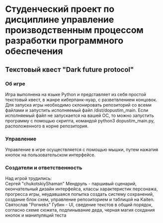 # Студенческий проект по дисциплине управление производственным процессом разработки программного обеспечения
## Текстовый квест "Dark future protocol"

### Об игре
Игра выполнена на языке Python и представляет из себя простой текстовый квест, в жанре киберпанк-нуар, с разветвлением концовок.
Для запуска игры необходимо склонировать репозиторий со всеми файлами и запустить исполняемый файл /dist/dopustim_main. Если исполняемый файл не запускается на вашей ОС, то можно запустить программу с помощью скрипта, командой python3 dopustim_main.py, расположенного в корне репозитория.
### Управление
Управление в игре осуществляется с помощью мышки, путем нажатия кнопок на пользовательском интерфейсе.
### Создатели и ответственность
Над игрой трудились:  
Сергей "chukotskiyShaman" Мендруль - паршивый сценарий, окончательный дизайн интерфейса, классы характеристик персонажа, прогресса игры, неудавшаяся попытка создать систему сохранений, создание блок схем, управление репозиторием и таблицой на Kaiten.  
Святослав "Porweks" Губин - UI, сведение текстов в общий порядок, согласно схеме сюжета, подпинывание деда, черная магия сохдания кнопок и манипуляций теста

